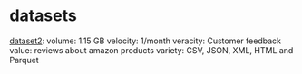 # datasets

[dataset2](https://huggingface.co/datasets/amazon_polarity):
    volume: 1.15 GB
    velocity: 1/month
    veracity: Customer feedback
    value: reviews about amazon products
    variety: CSV, JSON, XML, HTML and Parquet